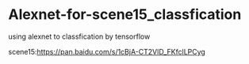 # Alexnet-for-scene15_classfication
using alexnet to classfication by tensorflow 

scene15:https://pan.baidu.com/s/1cBjA-CT2VlD_FKfclLPCyg
